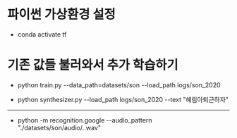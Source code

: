 # 파이썬 가상환경 설정
- conda activate tf


# 기존 값들 불러와서 추가 학습하기
- python train.py --data_path=datasets/son --load_path logs/son_2020

- python synthesizer.py --load_path logs/son_2020 --text "혜림아퇴근하자"


---------------------------------------------------------------------------------
- python -m recognition.google --audio_pattern "./datasets/son/audio/*.*.wav"